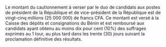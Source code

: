 Le montant du cautionnement à verser par le duo de candidats aux postes de président de la République et de vice-président de la République est de vingt-cinq millions (25 000 000) de francs CFA. Ce montant est versé à la Caisse des dépôts et consignations du Bénin et est remboursé aux candidats ayant obtenu au moins dix pour cent (10%) des suffrages exprimés au 1 tour, au plus tard dans les trente (30) jours suivant la proclamation définitive des résultats.
